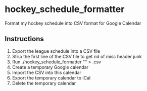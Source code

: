 # hockey_schedule_formatter
Format my hockey schedule into CSV format for Google Calendar

## Instructions
1. Export the league schedule into a CSV file
2. Strip the first line of the CSV file to get rid of misc header junk
3. Run ./hockey_schedule_formatter "<team name>" <csv file> > <team name>.csv
4. Create a temporary Google calendar
5. Import the CSV into this calendar
6. Export the temporary calendar to iCal
7. Delete the temporary calendar
